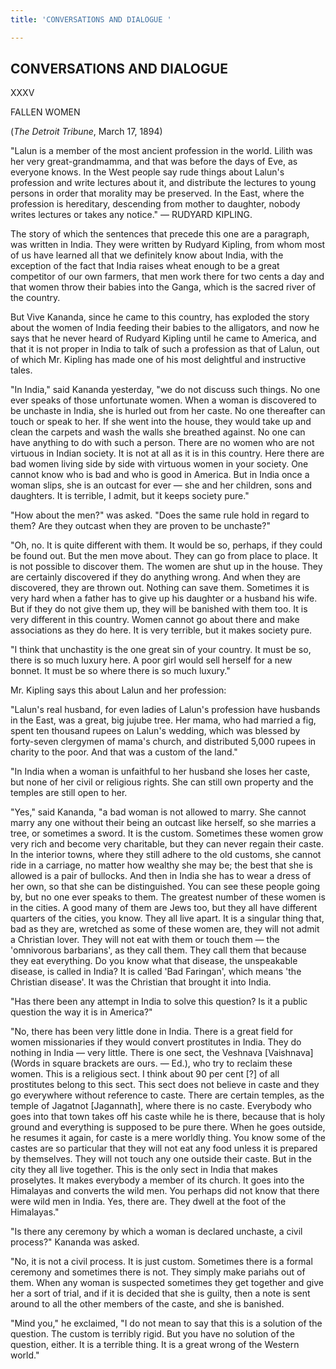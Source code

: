 ```yaml
---
title: 'CONVERSATIONS AND DIALOGUE '

---
```





  

## CONVERSATIONS AND DIALOGUE

XXXV

FALLEN WOMEN

(*The Detroit Tribune*, March 17, 1894)

"Lalun is a member of the most ancient profession in the world. Lilith
was her very great-grandmamma, and that was before the days of Eve, as
everyone knows. In the West people say rude things about Lalun's
profession and write lectures about it, and distribute the lectures to
young persons in order that morality may be preserved. In the East,
where the profession is hereditary, descending from mother to daughter,
nobody writes lectures or takes any notice." — RUDYARD KIPLING.

The story of which the sentences that precede this one are a paragraph,
was written in India. They were written by Rudyard Kipling, from whom
most of us have learned all that we definitely know about India, with
the exception of the fact that India raises wheat enough to be a great
competitor of our own farmers, that men work there for two cents a day
and that women throw their babies into the Ganga, which is the sacred
river of the country.

But Vive Kananda, since he came to this country, has exploded the story
about the women of India feeding their babies to the alligators, and now
he says that he never heard of Rudyard Kipling until he came to America,
and that it is not proper in India to talk of such a profession as that
of Lalun, out of which Mr. Kipling has made one of his most delightful
and instructive tales.

"In India," said Kananda yesterday, "we do not discuss such things. No
one ever speaks of those unfortunate women. When a woman is discovered
to be unchaste in India, she is hurled out from her caste. No one
thereafter can touch or speak to her. If she went into the house, they
would take up and clean the carpets and wash the walls she breathed
against. No one can have anything to do with such a person. There are no
women who are not virtuous in Indian society. It is not at all as it is
in this country. Here there are bad women living side by side with
virtuous women in your society. One cannot know who is bad and who is
good in America. But in India once a woman slips, she is an outcast for
ever — she and her children, sons and daughters. It is terrible, I
admit, but it keeps society pure."

"How about the men?" was asked. "Does the same rule hold in regard to
them? Are they outcast when they are proven to be unchaste?"

"Oh, no. It is quite different with them. It would be so, perhaps, if
they could be found out. But the men move about. They can go from place
to place. It is not possible to discover them. The women are shut up in
the house. They are certainly discovered if they do anything wrong. And
when they are discovered, they are thrown out. Nothing can save them.
Sometimes it is very hard when a father has to give up his daughter or a
husband his wife. But if they do not give them up, they will be banished
with them too. It is very different in this country. Women cannot go
about there and make associations as they do here. It is very terrible,
but it makes society pure.

"I think that unchastity is the one great sin of your country. It must
be so, there is so much luxury here. A poor girl would sell herself for
a new bonnet. It must be so where there is so much luxury."

Mr. Kipling says this about Lalun and her profession:

"Lalun's real husband, for even ladies of Lalun's profession have
husbands in the East, was a great, big jujube tree. Her mama, who had
married a fig, spent ten thousand rupees on Lalun's wedding, which was
blessed by forty-seven clergymen of mama's church, and distributed 5,000
rupees in charity to the poor. And that was a custom of the land."

"In India when a woman is unfaithful to her husband she loses her caste,
but none of her civil or religious rights. She can still own property
and the temples are still open to her.

"Yes," said Kananda, "a bad woman is not allowed to marry. She cannot
marry any one without their being an outcast like herself, so she
marries a tree, or sometimes a sword. It is the custom. Sometimes these
women grow very rich and become very charitable, but they can never
regain their caste. In the interior towns, where they still adhere to
the old customs, she cannot ride in a carriage, no matter how wealthy
she may be; the best that she is allowed is a pair of bullocks. And then
in India she has to wear a dress of her own, so that she can be
distinguished. You can see these people going by, but no one ever speaks
to them. The greatest number of these women is in the cities. A good
many of them are Jews too, but they all have different quarters of the
cities, you know. They all live apart. It is a singular thing that, bad
as they are, wretched as some of these women are, they will not admit a
Christian lover. They will not eat with them or touch them — the
'omnivorous barbarians', as they call them. They call them that because
they eat everything. Do you know what that disease, the unspeakable
disease, is called in India? It is called 'Bad Faringan', which means
'the Christian disease'. It was the Christian that brought it into
India.

"Has there been any attempt in India to solve this question? Is it a
public question the way it is in America?"

"No, there has been very little done in India. There is a great field
for women missionaries if they would convert prostitutes in India. They
do nothing in India — very little. There is one sect, the Veshnava
\[Vaishnava\] (Words in square brackets are ours. — Ed.), who try to
reclaim these women. This is a religious sect. I think about 90 per cent
\[?\] of all prostitutes belong to this sect. This sect does not believe
in caste and they go everywhere without reference to caste. There are
certain temples, as the temple of Jagatnot \[Jagannath\], where there is
no caste. Everybody who goes into that town takes off his caste while he
is there, because that is holy ground and everything is supposed to be
pure there. When he goes outside, he resumes it again, for caste is a
mere worldly thing. You know some of the castes are so particular that
they will not eat any food unless it is prepared by themselves. They
will not touch any one outside their caste. But in the city they all
live together. This is the only sect in India that makes proselytes. It
makes everybody a member of its church. It goes into the Himalayas and
converts the wild men. You perhaps did not know that there were wild men
in India. Yes, there are. They dwell at the foot of the Himalayas."

"Is there any ceremony by which a woman is declared unchaste, a civil
process?" Kananda was asked.

"No, it is not a civil process. It is just custom. Sometimes there is a
formal ceremony and sometimes there is not. They simply make pariahs out
of them. When any woman is suspected sometimes they get together and
give her a sort of trial, and if it is decided that she is guilty, then
a note is sent around to all the other members of the caste, and she is
banished.

"Mind you," he exclaimed, "I do not mean to say that this is a solution
of the question. The custom is terribly rigid. But you have no solution
of the question, either. It is a terrible thing. It is a great wrong of
the Western world."


